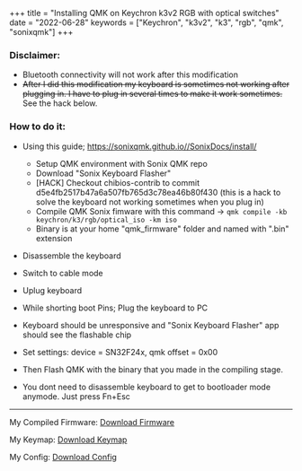 ﻿+++
title = "Installing QMK on Keychron k3v2 RGB with optical switches"
date = "2022-06-28"
keywords = ["Keychron", "k3v2", "k3", "rgb", "qmk", "sonixqmk"]
+++

### Disclaimer:
- Bluetooth connectivity will not work after this modification
- ~~After I did this modification my keyboard is sometimes not working after plugging in.
I have to plug in several times to make it work sometimes.~~ See the hack below.

### How to do it:

- Using this guide; https://sonixqmk.github.io//SonixDocs/install/
  - Setup QMK environment with Sonix QMK repo 
  - Download "Sonix Keyboard Flasher"
  - [HACK] Checkout chibios-contrib to commit d5e4fb2517b47a6a507fb765d3c78ea46b80f430 (this is a hack to solve the keyboard not working sometimes when you plug in)
  - Compile QMK Sonix fimware with this command -> `qmk compile -kb keychron/k3/rgb/optical_iso -km iso`
  - Binary is at your home "qmk_firmware" folder and named with ".bin" extension
  
- Disassemble the keyboard
- Switch to cable mode
- Uplug keyboard
- While shorting boot Pins; Plug the keyboard to PC
- Keyboard should be unresponsive and "Sonix Keyboard Flasher" app should see the flashable chip
- Set settings: device = SN32F24x, qmk offset = 0x00
- Then Flash QMK with the binary that you made in the compiling stage.
- You dont need to disassemble keyboard to get to bootloader mode anymode. Just press Fn+Esc


---
My Compiled Firmware: [Download Firmware](/files/keychron_k3/keychron_k3_rgb_optical_iso_iso.bin)

My Keymap: [Download Keymap](/files/keychron_k3/keymap.c)

My Config: [Download Config](/files/keychron_k3/config.h)